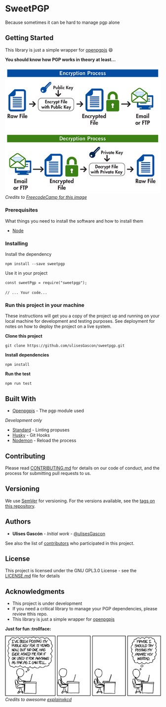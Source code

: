 # SweetPGP

Because sometimes it can be hard to manage pgp alone

## Getting Started

This library is just a simple wrapper for [openpgpjs](https://github.com/openpgpjs/openpgpjs) :smile:


**You should know how PGP works in theory at least...**

![schema that expains the process](other/schema.png)
_Credits to [FreecodeCamp for this image](https://cdn-media-1.freecodecamp.org/images/1*LpV5okf8ByND-ClSQZ7-aA.png)_



### Prerequisites

What things you need to install the software and how to install them

- [Node](https://nodejs.org/en/download/)


### Installing

Install the dependency

```
npm install --save sweetpgp
```

Use it in your project

```
const sweetPgp = require("sweetpgp");

// ... Your code...
```

### Run this project in your machine

These instructions will get you a copy of the project up and running on your local machine for development and testing purposes. See deployment for notes on how to deploy the project on a live system.

**Clone this project**

```
git clone https://github.com/ulisesGascon/sweetpgp.git
```

**Install dependencies**

```
npm install
```

**Run the test**

```
npm run test
```


## Built With

* [Openpgpjs](https://github.com/openpgpjs/openpgpjs) - The pgp module used

_Development only_
* [Standard](https://www.npmjs.com/package/standard) - Linting propuses
* [Husky](https://www.npmjs.com/package/husky) - Git Hooks
* [Nodemon](https://www.npmjs.com/package/nodemon) - Reload the process

## Contributing

Please read [CONTRIBUTING.md](CONTRIBUTING.md) for details on our code of conduct, and the process for submitting pull requests to us.

## Versioning

We use [SemVer](http://semver.org/) for versioning. For the versions available, see the [tags on this repository](https://github.com/ulisesGascon/sweetpgp/tags). 

## Authors

* **Ulises Gascón** - *Initial work* - [@ulisesGascon](https://github.com/ulisesGascon)

See also the list of [contributors](https://github.com/ulisesGascon/sweetpgp/contributors) who participated in this project.

## License

This project is licensed under the GNU GPL3.0 License - see the [LICENSE.md](LICENSE.md) file for details

## Acknowledgments

* This project is under development
* If you need a critical library to manage your PGP dependencies, please review tthis repo.
* This library is just a simple wrapper for [openpgpjs](https://github.com/openpgpjs/openpgpjs)


**Just for fun :trollface:**

![Just a Joke](other/joke.png)
_Credits to awesome [explainxkcd](https://www.explainxkcd.com/wiki/images/3/3b/public_key.png)_